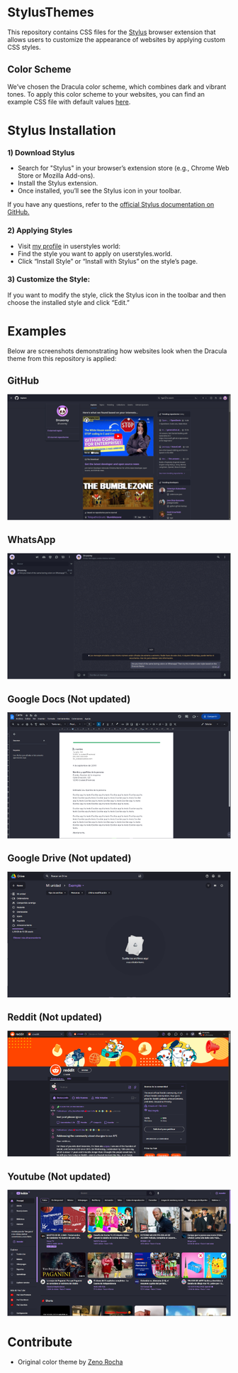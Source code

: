 # StylusThemes
This repository contains CSS files for the [Stylus](https://github.com/openstyles/stylus) browser extension that allows users to customize the appearance of websites by applying custom CSS styles.

## Color Scheme
We’ve chosen the Dracula color scheme, which combines dark and vibrant tones. To apply this color scheme to your websites, you can find an example CSS file with default values [here](example.css).

# Stylus Installation

### 1) Download Stylus
- Search  for "Stylus" in your browser’s extension store (e.g., Chrome Web Store or Mozilla Add-ons).
- Install the Stylus extension. 
- Once installed, you’ll see the Stylus icon in your toolbar.

If you have any questions, refer to the [official Stylus documentation on GitHub.](https://github.com/openstyles/stylus/blob/master/README.md)

### 2) Applying Styles
- Visit [my profile](https://userstyles.world/user/druxorey)  in userstyles world:
- Find the style you want to apply on userstyles.world.
- Click “Install Style” or “Install with Stylus” on the style’s page.

### 3) Customize the Style:
If you want to modify the style, click the Stylus icon in the toolbar and then choose the installed style and click “Edit.”

# Examples
Below are screenshots demonstrating how websites look when the Dracula theme from this repository is applied:

## GitHub

![This is an image](/resources/github.png)

## WhatsApp

![This is an image](/resources/whatsapp.png)

## Google Docs (Not updated)

![This is an image](/resources/docs.png)

## Google Drive (Not updated)

![This is an image](/resources/drive.png)

## Reddit (Not updated)

![This is an image](/resources/reddit.png)

## Youtube (Not updated)

![This is an image](/resources/youtube.png)

# Contribute
- Original color theme by [Zeno Rocha](https://github.com/dracula/dracula-theme)